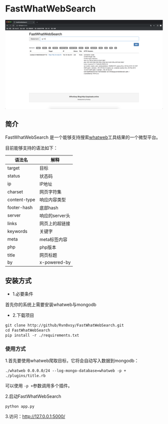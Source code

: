 # FastWhatWebSearch

![截图](image/screen.png)

## 简介

FastWhatWebSearch 是一个能够支持搜索[whatweb](https://github.com/urbanadventurer/WhatWeb)工具结果的一个微型平台。

目前能够支持的语法如下：


|语法名|解释|
| --- | ---- |
| target | 目标 |
| status | 状态码 |
| ip | IP地址 |
| charset | 网页字符集 |
| content-type | 响应内容类型|
| footer-hash | 底部hash |
| server | 响应的server头|
| links | 网页上的超链接|
| keywords | 关键字 |
| meta | meta标签内容|
| php | php版本 |
| title | 网页标题 |
| by | x-powered-by|

## 安装方式

* 1.必要条件

首先你的系统上需要安装whatweb与mongodb

* 2.下载项目

```commandline
git clone http://github/Rvn0xsy/FastWhatWebSearch.git
cd FastWhatWebSearch
pip install -r ./requirements.txt
```

### 使用方式

1.首先要使用whatweb爬取目标，它将会自动写入数据到mongodb：

```commandline
./whatweb 0.0.0.0/24 --log-mongo-database=whatweb -p + ./plugins/title.rb
```

可以使用 `-p +`参数调用多个插件。

2.启动FastWhatWebSearch

```commandline
python app.py
```

3.访问：http://127.0.0.1:5000/

